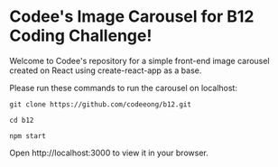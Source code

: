 # Codee's Image Carousel for B12 Coding Challenge!

Welcome to Codee's repository for a simple front-end image carousel created on React using create-react-app as a base.


Please run these commands to run the carousel on localhost:

```
git clone https://github.com/codeeong/b12.git
```

```
cd b12
```

```
npm start
```

Open http://localhost:3000 to view it in your browser.

